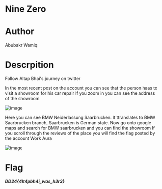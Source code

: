 # Nine Zero


# Author
Abubakr Wamiq


# Descrpition
Follow Altap Bhai's journey on twitter


In the most recent post on the account you can see that the person haas to visit a showroom for his car repair
If you zoom in you can see the address of the showroom


![image](https://github.com/0xZainRaza/DevDay24-CTF-Writeups/assets/121969132/0146d18d-de57-4d9c-8b92-d57d337da3dd)



Here you can see BMW Neiderlassung Saarbrucken. It ttranslates to BMW Saarbrucken branch, Saarbrucken is German state.
Now go onto google maps and search for BMW saarbrucken and you can find the showroom
If you scroll through the reviews of the place you will find the flag posted by the account Work Aura



![image](https://github.com/0xZainRaza/DevDay24-CTF-Writeups/assets/121969132/0097c98b-4a81-42ed-9cab-5af613a1ab20)


# Flag
_**DD24{4lt4pbh4i_was_h3r3}**_
